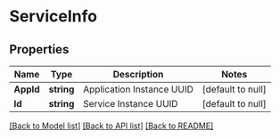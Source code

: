 # ServiceInfo

## Properties
Name | Type | Description | Notes
------------ | ------------- | ------------- | -------------
**AppId** | **string** | Application Instance UUID | [default to null]
**Id** | **string** | Service Instance UUID | [default to null]

[[Back to Model list]](../README.md#documentation-for-models) [[Back to API list]](../README.md#documentation-for-api-endpoints) [[Back to README]](../README.md)


